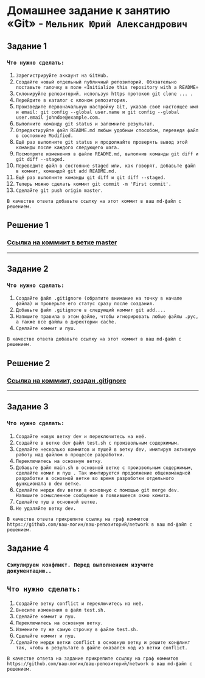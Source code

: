 # Домашнее задание к занятию «Git» - `Мельник Юрий Александрович`


## Задание 1

### `Что нужно сделать:`

1. `Зарегистрируйте аккаунт на GitHub.`
2. `Создайте новый отдельный публичный репозиторий. Обязательно поставьте галочку в поле «Initialize this repository with a README»`
3. `Склонируйте репозиторий, используя https протокол git clone ... .`
4. `Перейдите в каталог с клоном репозитория.`
5. `Произведите первоначальную настройку Git, указав своё настоящее имя и email: git config --global user.name и git config --global user.email johndoe@example.com.`
6. `Выполните команду git status и запомните результат.`
7. `Отредактируйте файл README.md любым удобным способом, переведя файл в состояние Modified.`
8. `Ещё раз выполните git status и продолжайте проверять вывод этой команды после каждого следующего шага.`
9. `Посмотрите изменения в файле README.md, выполнив команды git diff и git diff --staged.`
10. `Переведите файл в состояние staged или, как говорят, добавьте файл в коммит, командой git add README.md.`
11. `Ещё раз выполните команды git diff и git diff --staged.`
12. `Теперь можно сделать коммит git commit -m 'First commit'.`
13. `Сделайте git push origin master.`

`В качестве ответа добавьте ссылку на этот коммит в ваш md-файл с решением.`

## Решение 1

### [Ссылка на коммиит в ветке master ](https://github.com/ysatii/git1/commit/ea4dde5d998b5abd1d8c07dd0784a2c9326e9a41)

---

## Задание 2

### `Что нужно сделать:`

1. `Создайте файл .gitignore (обратите внимание на точку в начале файла) и проверьте его статус сразу после создания.`
2. `Добавьте файл .gitignore в следующий коммит git add....`
3. `Напишите правила в этом файле, чтобы игнорировать любые файлы .pyc, а также все файлы в директории cache.`
4. `Сделайте коммит и пуш.`


`В качестве ответа добавьте ссылку на этот коммит в ваш md-файл с решением.`

## Решение 2
### [Ссылка на коммиит, создан .gitignore ](https://github.com/ysatii/git1/commit/362ca2041f3db3155806f95f4734a683ccd62b1b)
---

## Задание 3

### `Что нужно сделать:`

1. `Создайте новую ветку dev и переключитесь на неё.`
2. `Создайте в ветке dev файл test.sh с произвольным содержимым.`
3. `Сделайте несколько коммитов и пушей в ветку dev, имитируя активную работу над файлом в процессе разработки.`
4. `Переключитесь на основную ветку.`
5. `Добавьте файл main.sh в основной ветке с произвольным содержимым, сделайте комит и пуш . Так имитируется продолжение общекомандной разработки в основной ветке во время разработки отдельного функционала в dev ветке.`
6. `Сделайте мердж dev ветки в основную с помощью git merge dev. Напишите осмысленное сообщение в появившееся окно комита.`
7. `Сделайте пуш в основной ветке.`
8. `Не удаляйте ветку dev.`

 
 

`В качестве ответа прикрепите ссылку на граф коммитов https://github.com/ваш-логин/ваш-репозиторий/network в ваш md-файл с решением.`

## Задание 4

### `Сэмулируем конфликт. Перед выполнением изучите документацию..`
## `Что нужно сделать:`

1. `Создайте ветку conflict и переключитесь на неё.`
2. `Внесите изменения в файл test.sh.`
3. `Сделайте коммит и пуш.`
4. `Переключитесь на основную ветку.`
5. `Измените ту же самую строчку в файле test.sh.`
6. `Сделайте коммит и пуш.`
7. `Сделайте мердж ветки conflict в основную ветку и решите конфликт так, чтобы в результате в файле оказался код из ветки conflict.`

 

`В качестве ответа на задание прикрепите ссылку на граф коммитов https://github.com/ваш-логин/ваш-репозиторий/network в ваш md-файл с решением.`
